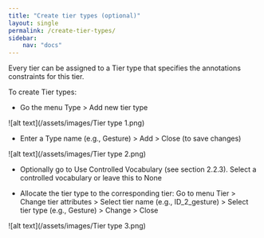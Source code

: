```yaml
---
title: "Create tier types (optional)"
layout: single
permalink: /create-tier-types/
sidebar:
    nav: "docs"
---
```


Every tier can be assigned to a Tier type that specifies the annotations constraints for this tier.

To create Tier types:

  * Go the menu Type > Add new tier type

![alt text](/assets/images/Tier type 1.png)

  * Enter a Type name (e.g., Gesture) > Add > Close (to save changes)

![alt text](/assets/images/Tier type 2.png)

  * Optionally go to Use Controlled Vocabulary (see section 2.2.3). Select a controlled vocabulary or leave this to None

  * Allocate the tier type to the corresponding tier: Go to menu Tier > Change tier attributes > Select tier name (e.g., ID_2_gesture) > Select tier type (e.g., Gesture) > Change > Close

  ![alt text](/assets/images/Tier type 3.png)


